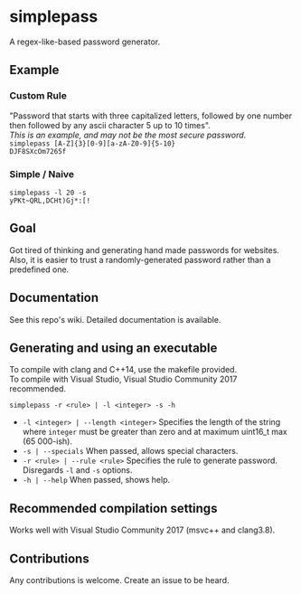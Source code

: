 # simplepass
A regex-like-based password generator. 

## Example
### Custom Rule
"Password that starts with three capitalized letters, followed by one number then followed by any ascii character 5 up to 10 times".  
*This is an example, and may not be the most secure password*.  
```simplepass [A-Z]{3}[0-9][a-zA-Z0-9]{5-10}```  
```DJF8SXcOm7265f```

### Simple / Naive
```simplepass -l 20 -s```  
```yPKt~QRL,DCHt)Gj*:[!```

## Goal
Got tired of thinking and generating hand made passwords for websites.
Also, it is easier to trust a randomly-generated password rather than a
predefined one.

## Documentation 
See this repo's wiki. Detailed documentation is available. 

## Generating and using an executable
To compile with clang and C++14, use the makefile provided.  
To compile with Visual Studio, Visual Studio Community 2017 recommended.

```
simplepass -r <rule> | -l <integer> -s -h 
``` 

* `-l <integer> | --length <integer>` Specifies the length of the string where `integer` must be greater than zero and at maximum uint16_t max (65 000-ish).
* `-s | --specials` When passed, allows special characters.
* `-r <rule> | --rule <rule>` Specifies the rule to generate password. Disregards `-l` and `-s` options.  
* `-h | --help` When passed, shows help. 

## Recommended compilation settings  
Works well with Visual Studio Community 2017 (msvc++ and clang3.8).

## Contributions 
Any contributions is welcome. Create an issue to be heard.
